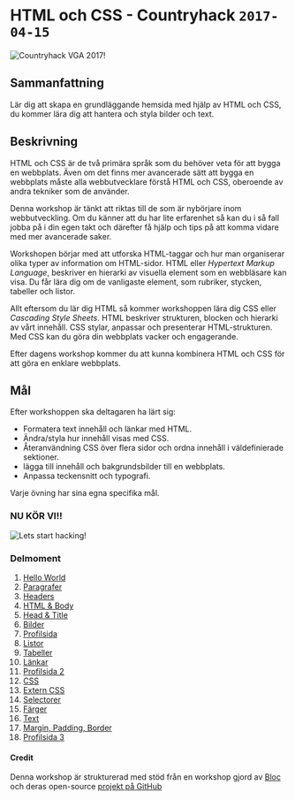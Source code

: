 # HTML och CSS - Countryhack `2017-04-15`
![Countryhack VGA 2017!](https://countryhack.se/files/logos/logo8.png)

## Sammanfattning

Lär dig att skapa en grundläggande hemsida med hjälp av HTML och CSS, du kommer lära dig att hantera och styla bilder och text.

## Beskrivning

HTML och CSS är de två primära språk som du behöver veta för att bygga en webbplats. Även om det finns mer avancerade sätt att bygga en webbplats måste alla webbutvecklare förstå HTML och CSS, oberoende av andra tekniker som de använder.

Denna workshop är tänkt att riktas till de som är nybörjare inom webbutveckling. Om du känner att du har lite erfarenhet så kan du i så fall jobba på i din egen takt och därefter få hjälp och tips på att komma vidare med mer avancerade saker.

Workshopen börjar med att utforska HTML-taggar och hur man organiserar olika typer av information om HTML-sidor. HTML eller *Hypertext Markup Language*, beskriver en hierarki av visuella element som en webbläsare kan visa. Du får lära dig om de vanligaste element, som rubriker, stycken, tabeller och listor.

Allt eftersom du lär dig HTML så kommer workshoppen lära dig CSS eller *Cascading Style Sheets*. HTML beskriver strukturen, blocken och hierarki av vårt innehåll. CSS stylar, anpassar och presenterar HTML-strukturen. Med CSS kan du göra din webbplats vacker och engagerande.

Efter dagens workshop kommer du att kunna kombinera HTML och CSS för att göra en enklare webbplats.

## Mål

Efter workshoppen ska deltagaren ha lärt sig:

- Formatera text innehåll och länkar med HTML.
- Ändra/styla hur innehåll visas med CSS.
- Återanvändning CSS över flera sidor och ordna innehåll i väldefinierade sektioner.
- lägga till innehåll och bakgrundsbilder till en webbplats.
- Anpassa teckensnitt och typografi.

Varje övning har sina egna specifika mål.


### NU KÖR VI!!
![Lets start hacking!](https://i.imgur.com/cZGjaRG.gif)


### Delmoment

1. [Hello World](./instruktioner/001-hello-world.md)
1. [Paragrafer](./instruktioner/002-paragrafer.md)
1. [Headers](./instruktioner/003-headers.md)
1. [HTML & Body](./instruktioner/004-html-and-body.md)
1. [Head & Title](./instruktioner/005-head-and-title.md)
1. [Bilder](./instruktioner/006-images.md)
1. [Profilsida](./instruktioner/007-profile-page.md)
1. [Listor](./instruktioner/008-lists.md)
1. [Tabeller](./instruktioner/009-tables.md)
1. [Länkar](./instruktioner/010-links.md)
1. [Profilsida 2](./instruktioner/011-profile-page-2.md)
1. [CSS](./instruktioner/012-css.md)
1. [Extern CSS](./instruktioner/013-external-css.md)
1. [Selectorer](./instruktioner/014-selectors.md)
1. [Färger](./instruktioner/015-colors.md)
1. [Text](./instruktioner/016-text.md)
1. [Margin, Padding, Border](./instruktioner/017-margins-padding-borders.md)
1. [Profilsida 3](./instruktioner/018-profile-page-3.md)


#### Credit
Denna workshop är strukturerad med stöd från en workshop gjord av [Bloc](https://www.bloc.io/) och deras open-source [projekt på GitHub](https://github.com/Bloc/workshop-html-css)
